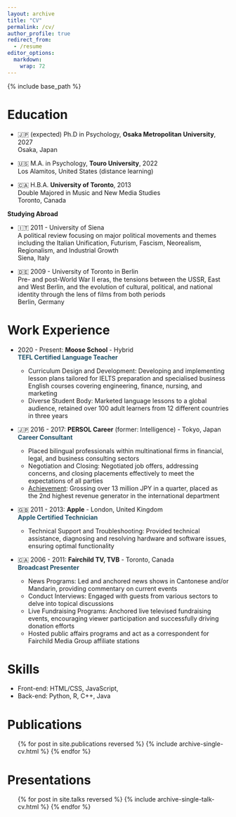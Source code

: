 ```yaml
---
layout: archive
title: "CV"
permalink: /cv/
author_profile: true
redirect_from:
  - /resume
editor_options: 
  markdown: 
    wrap: 72
---
```


{% include base_path %}

<!-- [Download CV here](https://cleone.github.io/files/cv.pdf) -->

# Education

-   🇯🇵 (expected) Ph.D in Psychology, **Osaka Metropolitan University**,
    2027\
    Osaka, Japan

-   🇺🇸 M.A. in Psychology, **Touro University**, 2022\
    Los Alamitos, United States (distance learning)

-   🇨🇦 H.B.A. **University of Toronto**, 2013\
    Double Majored in Music and New Media Studies\
    Toronto, Canada

**Studying Abroad**

-   🇮🇹 2011 - University of Siena\
    A political review focusing on major political movements and themes including the Italian Unification, Futurism, Fascism, Neorealism, Regionalism, and Industrial Growth\
    Siena, Italy

-   🇩🇪 2009 - University of Toronto in Berlin\
    Pre- and post-World War II eras, the tensions between the USSR, East and West Berlin, and the evolution of cultural, political, and national identity through the lens of films from both periods\
    Berlin, Germany

# Work Experience

-   2020 - Present: **Moose School** - Hybrid  
        <span style="color: #1e4f66;">**TEFL Certified Language Teacher**</span>
    -   Curriculum Design and Development: Developing and implementing
        lesson plans tailored for IELTS preparation and specialised
        business English courses covering engineering, finance, nursing,
        and marketing
    -   Diverse Student Body: Marketed language lessons to a global
        audience, retained over 100 adult learners from 12 different
        countries in three years

-   🇯🇵 2016 - 2017: **PERSOL Career** (former: Intelligence) - Tokyo,
    Japan  
        <span style="color: #1e4f66;">**Career Consultant**</span>
    -   Placed bilingual professionals within multinational firms in
        financial, legal, and business consulting sectors
    -   Negotiation and Closing: Negotiated job offers, addressing
        concerns, and closing placements effectively to meet the
        expectations of all parties
    -   <u>Achievement</u>: Grossing over 13 million JPY in a quarter,
        placed as the 2nd highest revenue generator in the international
        department

-   🇬🇧 2011 - 2013: **Apple** - London, United Kingdom  
        <span style="color: #1e4f66;">**Apple Certified Technician**</span>
    -   Technical Support and Troubleshooting: Provided technical
        assistance, diagnosing and resolving hardware and software
        issues, ensuring optimal functionality

-   🇨🇦 2006 - 2011: **Fairchild TV, TVB** - Toronto, Canada  
        <span style="color: #1e4f66;">**Broadcast Presenter**</span>
    -   News Programs: Led and anchored news shows in Cantonese and/or
        Mandarin, providing commentary on current events
    -   Conduct Interviews: Engaged with guests from various sectors to
        delve into topical discussions
    -   Live Fundraising Programs: Anchored live televised fundraising
        events, encouraging viewer participation and successfully
        driving donation efforts
    -   Hosted public affairs programs and act as a correspondent for
        Fairchild Media Group affiliate stations

# Skills

-   Front-end: HTML/CSS, JavaScript,
-   Back-end: Python, R, C++, Java

# Publications

<ul>{% for post in site.publications reversed %} {% include
archive-single-cv.html %} {% endfor %}</ul>

# Presentations

<ul>{% for post in site.talks reversed %} {% include
archive-single-talk-cv.html %} {% endfor %}</ul>

<!--
Teaching
======
  <ul>{% for post in site.teaching reversed %}
    {% include archive-single-cv.html %}
  {% endfor %}</ul>
  
Service and leadership
======
* Currently signed in to 43 different slack teams
-->

